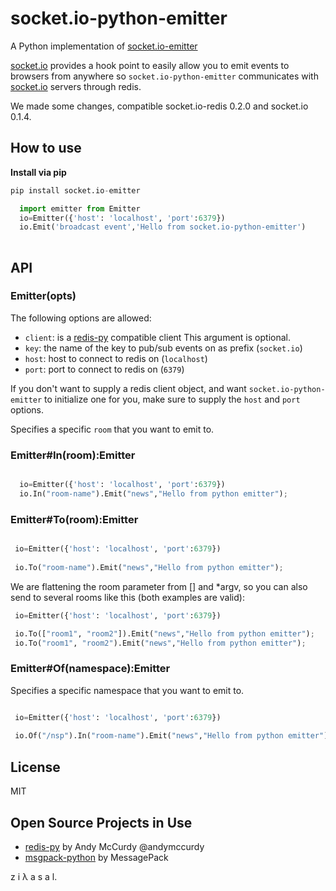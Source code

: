 socket.io-python-emitter
========================

A Python implementation of [socket.io-emitter](https://github.com/automattic/socket.io-emitter)

[socket.io](http://socket.io/) provides a hook point to easily allow you to emit events to browsers from anywhere so `socket.io-python-emitter` communicates with [socket.io](http://socket.io/) servers through redis.

We made some changes, compatible socket.io-redis 0.2.0 and socket.io 0.1.4.

## How to use

**Install via pip**

```py
pip install socket.io-emitter
```

```py
  import emitter from Emitter
  io=Emitter({'host': 'localhost', 'port':6379})
  io.Emit('broadcast event','Hello from socket.io-python-emitter')
        
```

## API

### Emitter(opts)

The following options are allowed:

- `client`: is a [redis-py](https://github.com/andymccurdy/redis-py) compatible client
   This argument is optional.
- `key`: the name of the key to pub/sub events on as prefix (`socket.io`)
- `host`: host to connect to redis on (`localhost`)
- `port`: port to connect to redis on (`6379`)

If you don't want to supply a redis client object, and want
`socket.io-python-emitter` to initialize one for you, make sure to supply the
`host` and `port` options.

Specifies a specific `room` that you want to emit to.

### Emitter#In(room):Emitter
```py

  io=Emitter({'host': 'localhost', 'port':6379})
  io.In("room-name").Emit("news","Hello from python emitter");
```
### Emitter#To(room):Emitter
```py

 io=Emitter({'host': 'localhost', 'port':6379})
    
 io.To("room-name").Emit("news","Hello from python emitter");
```

We are flattening the room parameter from [] and *argv, so you can also send to several rooms like this (both examples are valid):

```py
 io=Emitter({'host': 'localhost', 'port':6379})

 io.To(["room1", "room2"]).Emit("news","Hello from python emitter");
 io.To("room1", "room2").Emit("news","Hello from python emitter");
```

### Emitter#Of(namespace):Emitter
Specifies a specific namespace that you want to emit to.
```py

 io=Emitter({'host': 'localhost', 'port':6379})
    
 io.Of("/nsp").In("room-name").Emit("news","Hello from python emitter");
```


## License

MIT

## Open Source Projects in Use
* [redis-py](https://github.com/andymccurdy/redis-py) by Andy McCurdy @andymccurdy
* [msgpack-python](https://github.com/msgpack/msgpack-python) by MessagePack

z i λ a s a l.
